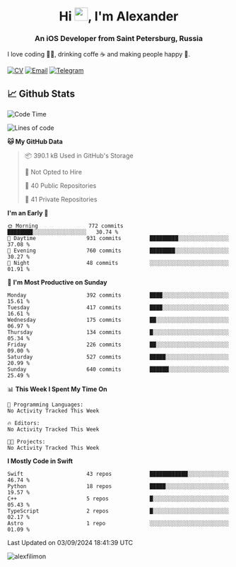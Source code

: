 <h1 align="center">Hi <img src="https://raw.githubusercontent.com/MartinHeinz/MartinHeinz/master/wave.gif" width="30px">, I'm Alexander</h1>
<h3 align="center">An iOS Developer from Saint Petersburg, Russia</h3>

I love coding 👨‍💻, drinking coffe ☕️ and making people happy 🎊.

[![CV](https://img.shields.io/badge/CV-Александр%20Филимонов-14b420)](./resources/CV_Aleksandr_Filimonov_iOS_November_2023.pdf)
[![Email](https://img.shields.io/badge/Email-as.filimonov@mail.ru-f39f37)](mailto:as.filimonov@mail.ru)
[![Telegram](https://img.shields.io/badge/Telegram-alexfilimon-1686b1)](https://t.me/alexfilimon)

## 📈 Github Stats

<!--START_SECTION:waka-->
![Code Time](http://img.shields.io/badge/Code%20Time-0%20secs-blue)

![Lines of code](https://img.shields.io/badge/From%20Hello%20World%20I%27ve%20Written-1.5%20million%20lines%20of%20code-blue)

**🐱 My GitHub Data** 

> 📦 390.1 kB Used in GitHub's Storage 
 > 
> 🚫 Not Opted to Hire
 > 
> 📜 40 Public Repositories 
 > 
> 🔑 41 Private Repositories 
 > 
**I'm an Early 🐤** 

```text
🌞 Morning                772 commits         ████████░░░░░░░░░░░░░░░░░   30.74 % 
🌆 Daytime                931 commits         █████████░░░░░░░░░░░░░░░░   37.08 % 
🌃 Evening                760 commits         ████████░░░░░░░░░░░░░░░░░   30.27 % 
🌙 Night                  48 commits          ░░░░░░░░░░░░░░░░░░░░░░░░░   01.91 % 
```
📅 **I'm Most Productive on Sunday** 

```text
Monday                   392 commits         ████░░░░░░░░░░░░░░░░░░░░░   15.61 % 
Tuesday                  417 commits         ████░░░░░░░░░░░░░░░░░░░░░   16.61 % 
Wednesday                175 commits         ██░░░░░░░░░░░░░░░░░░░░░░░   06.97 % 
Thursday                 134 commits         █░░░░░░░░░░░░░░░░░░░░░░░░   05.34 % 
Friday                   226 commits         ██░░░░░░░░░░░░░░░░░░░░░░░   09.00 % 
Saturday                 527 commits         █████░░░░░░░░░░░░░░░░░░░░   20.99 % 
Sunday                   640 commits         ██████░░░░░░░░░░░░░░░░░░░   25.49 % 
```


📊 **This Week I Spent My Time On** 

```text
💬 Programming Languages: 
No Activity Tracked This Week

🔥 Editors: 
No Activity Tracked This Week

🐱‍💻 Projects: 
No Activity Tracked This Week
```

**I Mostly Code in Swift** 

```text
Swift                    43 repos            ████████████░░░░░░░░░░░░░   46.74 % 
Python                   18 repos            █████░░░░░░░░░░░░░░░░░░░░   19.57 % 
C++                      5 repos             █░░░░░░░░░░░░░░░░░░░░░░░░   05.43 % 
TypeScript               2 repos             █░░░░░░░░░░░░░░░░░░░░░░░░   02.17 % 
Astro                    1 repo              ░░░░░░░░░░░░░░░░░░░░░░░░░   01.09 % 
```




 Last Updated on 03/09/2024 18:41:39 UTC
<!--END_SECTION:waka-->

<img align="center" src="https://github-readme-stats.vercel.app/api?username=alexfilimon&show_icons=true" alt="alexfilimon" />
